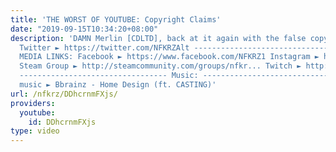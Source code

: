 ```yaml
---
title: 'THE WORST OF YOUTUBE: Copyright Claims'
date: "2019-09-15T10:34:20+08:00"
description: 'DAMN Merlin [CDLTD], back at it again with the false copyright claims!
  Twitter ► https://twitter.com/NFKRZAlt --------------------------------- SOCIAL
  MEDIA LINKS: Facebook ► https://www.facebook.com/NFKRZ1 Instagram ► https://instagram.com/roman_nfkrz/
  Steam Group ► http://steamcommunity.com/groups/nfkr... Twitch ► http://www.twitch.tv/nfkrz
  --------------------------------- Music: --------------------------------- Outro
  music ► Bbrainz - Home Design (ft. CASTING)'
url: /nfkrz/DDhcrnmFXjs/
providers:
  youtube:
    id: DDhcrnmFXjs
type: video
---
```

